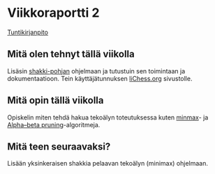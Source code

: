 # Viikkoraportti 2

[Tuntikirjanpito](https://github.com/jasminmo/tiralabra/blob/master/dokumentit/tuntikirjanpito.md)

## Mitä olen tehnyt tällä viikolla
Lisäsin [shakki-pohjan](https://github.com/TiraLabra/chess) ohjelmaan ja tutustuin sen toimintaan ja dokumentaatioon.
Tein käyttäjätunnuksen [liChess.org](https://lichess.org) sivustolle.

## Mitä opin tällä viikolla
Opiskelin miten tehdä hakua tekoälyn toteutuksessa kuten [minmax](https://en.wikipedia.org/wiki/Minimax#Minimax_algorithm_with_alternate_moves)-
ja [Alpha–beta pruning](https://en.wikipedia.org/wiki/Alpha–beta_prunings)-algoritmeja.

## Mitä teen seuraavaksi?
Lisään yksinkeraisen shakkia pelaavan tekoälyn (minimax) ohjelmaan.
